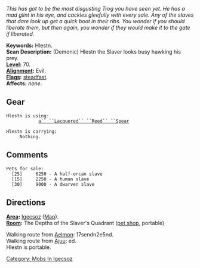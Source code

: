 *This has got to be the most disgusting Trog you have seen yet. He has a
mad glint in his eye, and cackles gleefully with every sale. Any of the
slaves that dare look up get a quick boot in their ribs. You wonder if
you should liberate them, but then again, you wonder if they would make
it to the gate if liberated.*

**Keywords:** Hlestn.  
**Scan Description:** (Demonic) Hlestn the Slaver looks busy hawking his
prey.  
**[Level](Level "wikilink"):** 70.  
**[Alignment](Alignment "wikilink"):** Evil.  
**[Flags](:Category:_Mob_Types "wikilink"):**
[steadfast](Sentinel_Mobs "wikilink").  
**Affects:** *none*.  

## Gear

`Hlestn is using:`  
` `<wielded>`           `[`a`` ``Lacquered`` ``Reed`` ``Spear`](Lacquered_Reed_Spear "wikilink")  
  
`Hlestn is carrying:`  
`     Nothing.`

## Comments

`Pets for sale:`  
`  [25]     6250 - A half-orcan slave`  
`  [15]     2250 - A human slave`  
`  [30]     9000 - A dwarven slave`

## Directions

**[Area](:Category:_Areas "wikilink"):**
[Igecsoz](:Category:_Igecsoz "wikilink")
([Map](Igecsoz_Map "wikilink")).  
**[Room](:Category:_Rooms "wikilink"):** The Depths of the Slaver's
Quadrant ([pet shop](:Category:_Pet_Shops "wikilink"), portable)

Walking route from [Aelmon](Aelmon "wikilink"): 17sendn2e5nd.  
Walking route from [Ajuu](Ajuu "wikilink"): ed.  
Hlestn is portable.  

[Category: Mobs In Igecsoz](Category:_Mobs_In_Igecsoz "wikilink")

